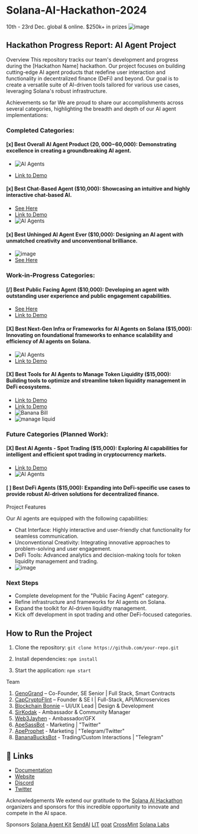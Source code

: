 # Solana-AI-Hackathon-2024
10th - 23rd Dec. global &amp; online. $250k+ in prizes
![image](https://github.com/apeoutmeme/Solana-AI-Hackathon-2024/blob/7c575c348a12740ec8934270bee9d322974de56f/Hackathon-2025-Solana-assets/hackathon.png?raw=true)

## Hackathon Progress Report: AI Agent Project
Overview
This repository tracks our team's development and progress during the [Hackathon Name] hackathon. Our project focuses on building cutting-edge AI agent products that redefine user interaction and functionality in decentralized finance (DeFi) and beyond. Our goal is to create a versatile suite of AI-driven tools tailored for various use cases, leveraging Solana's robust infrastructure.

Achievements so far
We are proud to share our accomplishments across several categories, highlighting the breadth and depth of our AI agent implementations:

### Completed Categories:
#### [x] Best Overall AI Agent Product ($20,000-$60,000): Demonstrating excellence in creating a groundbreaking AI agent.
- ![AI Agents](https://github.com/apeoutmeme/resources/blob/main/assets/Hackathon-2025-Solana-assets/AIAgents.png?raw=true)

- [Link to Demo](https://www.youtube.com/shorts/SlzXlANhqlc)

#### [x] Best Chat-Based Agent ($10,000): Showcasing an intuitive and highly interactive chat-based AI.

- [See Here](https://github.com/apeoutmeme/Solana-AI-Hackathon-2024/blob/main/ApeBuddy.md)
- [Link to Demo](https://youtu.be/5nlNK3FHvws)
- ![AI Agents](https://github.com/apeoutmeme/resources/blob/main/assets/Hackathon-2025-Solana-assets/apebuddy.png?raw=true)

#### [x] Best Unhinged AI Agent Ever ($10,000): Designing an AI agent with unmatched creativity and unconventional brilliance.
- ![image](https://github.com/apeoutmeme/Solana-AI-Hackathon-2024/blob/7c575c348a12740ec8934270bee9d322974de56f/Hackathon-2025-Solana-assets/apeSass.png?raw=true)
- [See Here](https://github.com/apeoutmeme/Solana-AI-Hackathon-2024/blob/main/ApeSassBot.md)



### Work-in-Progress Categories:
#### [/] Best Public Facing Agent ($10,000): Developing an agent with outstanding user experience and public engagement capabilities.

- [See Here](https://github.com/apeoutmeme/Solana-AI-Hackathon-2024/blob/main/ApeDefiNavigator.md)
- [Link to Demo](https://youtube.com/shorts/8P6By6ho9YU?feature=share)

#### [X] Best Next-Gen Infra or Frameworks for AI Agents on Solana ($15,000): Innovating on foundational frameworks to enhance scalability and efficiency of AI agents on Solana.
- ![AI Agents](https://github.com/apeoutmeme/resources/blob/main/assets/Hackathon-2025-Solana-assets/apemind1.png?raw=true)
- [Link to Demo](https://www.youtube.com/shorts/uEnNKgmsbYU)


#### [X] Best Tools for AI Agents to Manage Token Liquidity ($15,000): Building tools to optimize and streamline token liquidity management in DeFi ecosystems.
- [Link to Demo](https://youtube.com/shorts/6oPZoRMNzk4?feature=share)
- [Link to Demo](https://youtube.com/shorts/6UoK2ZHq78M?feature=share)
- ![Banana Bill](https://github.com/apeoutmeme/resources/blob/main/assets/Hackathon-2025-Solana-assets/bb.png?raw=true)
- ![manage liquid](https://github.com/apeoutmeme/resources/blob/main/assets/Hackathon-2025-Solana-assets/manageliquid.png?raw=true)

### Future Categories (Planned Work):
#### [X] Best AI Agents - Spot Trading ($15,000): Exploring AI capabilities for intelligent and efficient spot trading in cryptocurrency markets.
- [Link to Demo](https://youtube.com/shorts/pLLQ42dHaHs?feature=share)
- ![AI Agents](https://github.com/apeoutmeme/resources/blob/main/assets/Hackathon-2025-Solana-assets/auto-tp.png?raw=true)


#### [ ] Best DeFi Agents ($15,000): Expanding into DeFi-specific use cases to provide robust AI-driven solutions for decentralized finance.
Project Features



Our AI agents are equipped with the following capabilities:

- Chat Interface: Highly interactive and user-friendly chat functionality for seamless communication.
- Unconventional Creativity: Integrating innovative approaches to problem-solving and user engagement.
- DeFi Tools: Advanced analytics and decision-making tools for token liquidity management and trading.
- ![image](https://github.com/apeoutmeme/resources/blob/main/assets/Hackathon-2025-Solana-assets/code-snip.png?raw=true)

### Next Steps
- Complete development for the "Public Facing Agent" category.
- Refine infrastructure and frameworks for AI agents on Solana.
- Expand the toolkit for AI-driven liquidity management.
- Kick off development in spot trading and other DeFi-focused categories.



## How to Run the Project
1. Clone the repository:
`git clone https://github.com/your-repo.git`

2. Install dependencies:
`npm install`

3. Start the application:
`npm start`

Team
1. [GenoGrand](https://x.com/genogrand_eth) – Co-Founder, SE Senior | Full Stack, Smart Contracts
2. [CapCryptoFlint](https://x.com/CryptoFlin95216) – Founder & SE I | Full-Stack, API/Microservices
3. [Blockchain Bonnie](https://x.com/AO_Solana) – UI/UX Lead | Design & Development
4. [SirKodak]() - Ambassador & Community Manager
5. [Web3Jayhen](https://x.com/Web3jayhen) - Ambassador/GFX
6. [ApeSassBot](https://x.com/ApeSassBot) - Marketing | "Twitter"
7. [ApeProphet](@apeProphet_Bot) - Marketing | "Telegram/Twitter"
8. [BananaBucksBot](@banana_bucks_bot) - Trading/Custom Interactions | "Telegram"

## 🔗 Links

- [Documentation](https://apeout.notion.site/ApeMind-Framework-Next-Gen-AI-Agent-Infrastructure-for-Solana-16595c4b66bd80f7ac4eefaa66ba2825)
- [Website](https://apeout.fun/apemind)
- [Discord](https://discord.com/invite/9tBWMyRZ)
- [Twitter](https://twitter.com/apeoutmeme)

Acknowledgements
We extend our gratitude to the [Solana AI Hackathon](https://github.com/sendaifun) organizers and sponsors for this incredible opportunity to innovate and compete in the AI space.

Sponsors 
[Solana Agent Kit](https://github.com/sendaifun/solana-agent-kit)
[SendAI](https://github.com/sendaifun)
[LIT](https://github.com/LIT-Protocol)
[goat](https://github.com/goat-sdk)
[CrossMint](https://github.com/Crossmint/crossmint-sdk)
[Solana Labs](https://github.com/solana-labs/solana)

